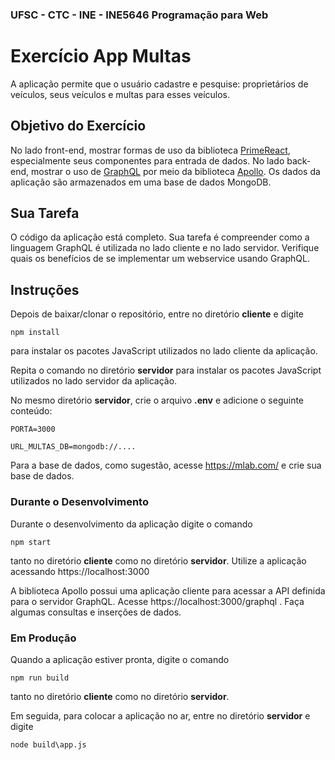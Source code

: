 ### UFSC - CTC - INE - INE5646 Programação para Web

# Exercício App Multas
A aplicação permite que o usuário cadastre e pesquise: proprietários de veículos, seus veículos e multas para esses veículos.

## Objetivo do Exercício
No lado front-end, mostrar formas de uso da biblioteca [PrimeReact](https://www.primefaces.org/primereact/#/), especialmente seus componentes para entrada de dados. No lado back-end, mostrar o uso de [GraphQL](https://graphql.org/) por meio da biblioteca [Apollo](https://www.apollographql.com/). Os dados da aplicação são armazenados em uma base de dados MongoDB.

## Sua Tarefa
O código da aplicação está completo. Sua tarefa é compreender como a linguagem GraphQL é utilizada no lado cliente e no lado servidor. Verifique quais os benefícios de se implementar um webservice usando GraphQL.

## Instruções
Depois de baixar/clonar o repositório, entre no diretório **cliente** e digite

`npm install`

para instalar os pacotes JavaScript utilizados no lado cliente da aplicação.

Repita o comando no diretório **servidor** para instalar os pacotes JavaScript utilizados no lado servidor da aplicação.

No mesmo diretório **servidor**, crie o arquivo **.env** e adicione o seguinte conteúdo:

```
PORTA=3000

URL_MULTAS_DB=mongodb://....
```
Para a base de dados, como sugestão, acesse https://mlab.com/  e crie sua base de dados.

### Durante o Desenvolvimento
Durante o desenvolvimento da aplicação digite o comando

`npm start`

tanto no diretório **cliente** como no diretório **servidor**. Utilize a aplicação acessando https://localhost:3000

A biblioteca Apollo possui uma aplicação cliente para acessar a API definida para o servidor GraphQL. Acesse https://localhost:3000/graphql . Faça algumas consultas e inserções de dados.

### Em Produção
Quando a aplicação estiver pronta, digite o comando

`npm run build`

tanto no diretório **cliente** como no diretório **servidor**.

Em seguida, para colocar a aplicação no ar, entre no diretório **servidor** e digite

`node build\app.js`



